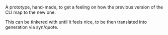 A prototype, hand-made, to get a feeling on how the previous version of the 
CLI map to the new one.

This can be tinkered with until it feels nice, to be then translated into
generation via syn/quote.
